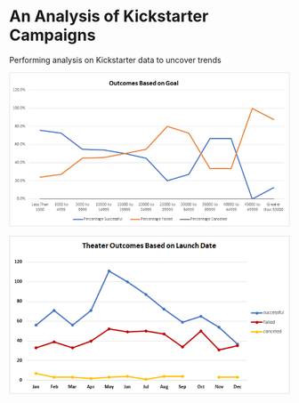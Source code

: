 # An Analysis of Kickstarter Campaigns
Performing analysis on Kickstarter data to uncover trends

![Outcomes_vs_Goals](Outcomes_vs_Goals.png)

![Theater_Outcomes_vs_Launch](Theater_Outcomes_vs_Launch.png)

